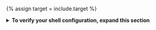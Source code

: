 {% assign target = include.target %}

<details markdown="1">
<summary><strong>To verify your shell configuration, expand this section</strong></summary>

Like most UNIX-like operating system, macOS can support multiple shells,
like `bash`, `zsh`, and `sh`.

As of the October 2019 release of macOS Catalina (macOS 10.15),
Z shell or `zsh` is the default shell for macOS.
Apple made this change to due to licensing changes for `bash`.

#### Check and set `zsh` as default
{:.no_toc}

1. To verify `zsh` has been installed and set as
   the default macOS shell, run the following commands.

    ```terminal
    $ which zsh; dscl . -read ~/ UserShell
    ```

    {{terminal}} should print the following as its response.

    ```terminal
    /bin/zsh
    UserShell: /bin/zsh
    ```

1. If you need to install `zsh`, run the following command.

    ```terminal
    $ brew install zsh
    ```

   To check if your install succeeded,
   run the command in the previous step after installing `zsh`.

1. If you need to change your default shell, run the following command.

    ```terminal
    $ chsh -s `which zsh`
    ```

    This command changes your shell to where you installed `zsh`.

To learn more about macOS and `zsh`, check out
[Use zsh as the default shell on your Mac][zsh-mac] in the macOS
documentation.

</details>

